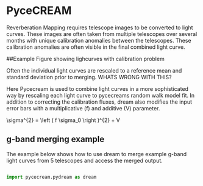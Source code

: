 # PyceCREAM


Reverberation Mapping requires telescope images to be converted to light curves. These images are often taken 
from multiple telescopes over several months with unique calibration anomalies between the telescopes. 
These calibration anomalies are often visible in the final combined light curve. 

##Example Figure showing lighcurves with calibration problem

Often the individual light curves are rescaled to a reference mean and standard deviation 
prior to merging. WHATS WRONG WITH THIS?

Here Pycecream is used to combine light curves in a more sophisticated way by rescaling each light curve
to pycecreams random walk model fit. In addition to correcting the calibration fluxes, 
dream also modifies the input error bars with a multiplicative (f) and additive (V) parameter.

\sigma^{2} = \left ( f \sigma_0 \right )^{2} + V


## g-band merging example

The example below shows how to use dream to merge example g-band light curves 
from 5 telescopes and access the merged output. 

```python

import pycecream.pydream as dream

```


